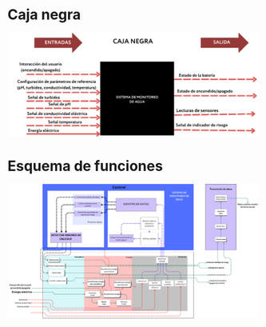 # Caja negra
![](https://github.com/GaelMilla/FdD_Equipo5/blob/main/FdD/Imagenes/caja_negra.png)
# Esquema de funciones
![](https://github.com/GaelMilla/FdD_Equipo5/blob/main/FdD/Imagenes/esquema_funciones.png)
